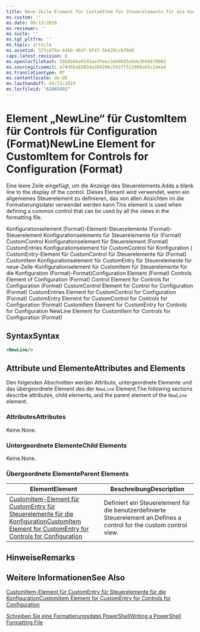 ```yaml
---
title: Neue-Zeile-Element für CustomItem für Steuerelemente für die Konfiguration (Format) | Microsoft-Dokumentation
ms.custom: ''
ms.date: 09/13/2016
ms.reviewer: ''
ms.suite: ''
ms.tgt_pltfrm: ''
ms.topic: article
ms.assetid: 57fcd7ba-44bb-403f-9747-5b429ccb70d0
caps.latest.revision: 6
ms.openlocfilehash: 58b6b6be0191ae3feec3d40b85a0de3699870902
ms.sourcegitcommit: e7445ba8203da304286c591ff513900ad1c244a4
ms.translationtype: MT
ms.contentlocale: de-DE
ms.lasthandoff: 04/23/2019
ms.locfileid: "62065092"
---
```

# <a name="newline-element-for-customitem-for-controls-for-configuration-format"></a><span data-ttu-id="85fcf-102">Element „NewLine“ für CustomItem für Controls für Configuration (Format)</span><span class="sxs-lookup"><span data-stu-id="85fcf-102">NewLine Element for CustomItem for Controls for Configuration (Format)</span></span>

<span data-ttu-id="85fcf-103">Eine leere Zeile eingefügt, um die Anzeige des Steuerelements.</span><span class="sxs-lookup"><span data-stu-id="85fcf-103">Adds a blank line to the display of the control.</span></span> <span data-ttu-id="85fcf-104">Dieses Element wird verwendet, wenn ein allgemeines Steuerelement zu definieren, das von allen Ansichten im die Formatierungsdatei verwendet werden kann.</span><span class="sxs-lookup"><span data-stu-id="85fcf-104">This element is used when defining a common control that can be used by all the views in the formatting file.</span></span>

<span data-ttu-id="85fcf-105">Konfigurationselement (Format)-Element-Steuerelemente (Format)-Steuerelement Konfigurationselements für Steuerelemente für (Format) CustomControl Konfigurationselement für Steuerelement (Format) CustomEntries Konfigurationselement für CustomControl für Konfiguration ( CustomEntry-Element für CustomControl für Steuerelemente für (Format) CustomItem Konfigurationselement für CustomEntry für Steuerelemente für neue-Zeile-Konfigurationselement für CustomItem für Steuerelemente für die Konfiguration (Format)-Format)</span><span class="sxs-lookup"><span data-stu-id="85fcf-105">Configuration Element (Format) Controls Element of Configuration (Format) Control Element for Controls for Configuration (Format) CustomControl Element for Control for Configuration (Format) CustomEntries Element for CustomControl for Configuration (Format) CustomEntry Element for CustomControl for Controls for Configuration (Format) CustomItem Element for CustomEntry for Controls for Configuration NewLine Element for CustomItem for Controls for Configuration (Format)</span></span>

## <a name="syntax"></a><span data-ttu-id="85fcf-106">Syntax</span><span class="sxs-lookup"><span data-stu-id="85fcf-106">Syntax</span></span>

```xml
<NewLine/>
```

## <a name="attributes-and-elements"></a><span data-ttu-id="85fcf-107">Attribute und Elemente</span><span class="sxs-lookup"><span data-stu-id="85fcf-107">Attributes and Elements</span></span>

<span data-ttu-id="85fcf-108">Den folgenden Abschnitten werden Attribute, untergeordnete Elemente und das übergeordnete Element des der `NewLine` Element.</span><span class="sxs-lookup"><span data-stu-id="85fcf-108">The following sections describe attributes, child elements, and the parent element of the `NewLine` element.</span></span>

### <a name="attributes"></a><span data-ttu-id="85fcf-109">Attributes</span><span class="sxs-lookup"><span data-stu-id="85fcf-109">Attributes</span></span>

<span data-ttu-id="85fcf-110">Keine.</span><span class="sxs-lookup"><span data-stu-id="85fcf-110">None.</span></span>

### <a name="child-elements"></a><span data-ttu-id="85fcf-111">Untergeordnete Elemente</span><span class="sxs-lookup"><span data-stu-id="85fcf-111">Child Elements</span></span>

<span data-ttu-id="85fcf-112">Keine.</span><span class="sxs-lookup"><span data-stu-id="85fcf-112">None.</span></span>

### <a name="parent-elements"></a><span data-ttu-id="85fcf-113">Übergeordnete Elemente</span><span class="sxs-lookup"><span data-stu-id="85fcf-113">Parent Elements</span></span>

|<span data-ttu-id="85fcf-114">Element</span><span class="sxs-lookup"><span data-stu-id="85fcf-114">Element</span></span>|<span data-ttu-id="85fcf-115">Beschreibung</span><span class="sxs-lookup"><span data-stu-id="85fcf-115">Description</span></span>|
|-------------|-----------------|
|[<span data-ttu-id="85fcf-116">CustomItem-Element für CustomEntry für Steuerelemente für die Konfiguration</span><span class="sxs-lookup"><span data-stu-id="85fcf-116">CustomItem Element for CustomEntry for Controls for Configuration</span></span>](./customitem-element-for-customentry-for-controls-for-configuration-format.md)|<span data-ttu-id="85fcf-117">Definiert ein Steuerelement für die benutzerdefinierte Steuerelement an.</span><span class="sxs-lookup"><span data-stu-id="85fcf-117">Defines a control for the custom control view.</span></span>|

## <a name="remarks"></a><span data-ttu-id="85fcf-118">Hinweise</span><span class="sxs-lookup"><span data-stu-id="85fcf-118">Remarks</span></span>

## <a name="see-also"></a><span data-ttu-id="85fcf-119">Weitere Informationen</span><span class="sxs-lookup"><span data-stu-id="85fcf-119">See Also</span></span>

[<span data-ttu-id="85fcf-120">CustomItem-Element für CustomEntry für Steuerelemente für die Konfiguration</span><span class="sxs-lookup"><span data-stu-id="85fcf-120">CustomItem Element for CustomEntry for Controls for Configuration</span></span>](./customitem-element-for-customentry-for-controls-for-configuration-format.md)

[<span data-ttu-id="85fcf-121">Schreiben Sie eine Formatierungsdatei PowerShell</span><span class="sxs-lookup"><span data-stu-id="85fcf-121">Writing a PowerShell Formatting File</span></span>](./writing-a-powershell-formatting-file.md)
